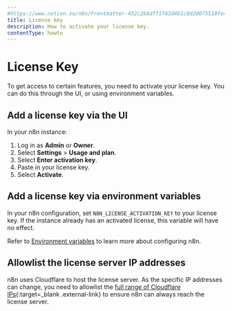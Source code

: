 ```yaml
---
#https://www.notion.so/n8n/Frontmatter-432c2b8dff1f43d4b1c8d20075510fe4
title: License key
description: How to activate your license key.
contentType: howto
---
```


# License Key

To get access to certain features, you need to activate your license key. You can do this through the UI, or using environment variables.

## Add a license key via the UI

In your n8n instance:

1. Log in as **Admin** or **Owner**.
1. Select **Settings** > **Usage and plan**.
1. Select **Enter activation key**.
1. Paste in your license key.
1. Select **Activate**.

## Add a license key via environment variables

In your n8n configuration, set `N8N_LICENSE_ACTIVATION_KEY` to your license key. If the instance already has an activated license, this variable will have no effect.

Refer to [Environment variables](/hosting/configuration/configuration-methods.md) to learn more about configuring n8n.

## Allowlist the license server IP addresses

n8n uses Cloudflare to host the license server. As the specific IP addresses can change, you need to allowlist the [full range of Cloudflare IPs](https://www.cloudflare.com/ips/){:target=_blank .external-link} to ensure n8n can always reach the license server.
